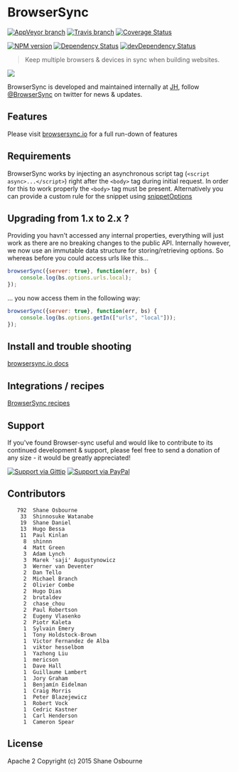 # BrowserSync
[![AppVeyor branch](https://img.shields.io/appveyor/ci/shakyshane/browser-sync/master.svg?style=flat-square&label=windows)](https://ci.appveyor.com/project/shakyShane/browser-sync)
[![Travis branch](https://img.shields.io/travis/BrowserSync/browser-sync/master.svg?style=flat-square&label=linux)](https://travis-ci.org/BrowserSync/browser-sync)
[![Coverage Status](https://img.shields.io/coveralls/shakyShane/browser-sync.svg?style=flat-square)](https://coveralls.io/r/shakyShane/browser-sync?branch=master)

[![NPM version](https://img.shields.io/npm/v/browser-sync.svg?style=flat-square)](https://www.npmjs.com/package/browser-sync) [![Dependency Status](https://img.shields.io/david/BrowserSync/browser-sync.svg?style=flat-square)](https://david-dm.org/BrowserSync/browser-sync) [![devDependency Status](https://img.shields.io/david/dev/BrowserSync/browser-sync.svg?style=flat-square)](https://david-dm.org/BrowserSync/browser-sync#info=devDependencies)

> Keep multiple browsers & devices in sync when building websites.

<a href="http://www.wearejh.com"><img src="http://cl.ly/image/3Y3O0M2z310j/jh-100-red.png" /></a>

BrowserSync is developed and maintained internally at <a href="http://www.wearejh.com">JH</a>, follow <a href="http://www.twitter.com/browsersync">@BrowserSync</a> on twitter for news & updates.

## Features
Please visit [browsersync.io](http://browsersync.io) for a full run-down of features

## Requirements

BrowserSync works by injecting an asynchronous script tag (`<script async>...</script>`) right after the `<body>` tag
during initial request. In order for this to work properly the `<body>` tag must be present. Alternatively you
can provide a custom rule for the snippet using [snippetOptions](http://www.browsersync.io/docs/options/#option-snippetOptions)

## Upgrading from 1.x to 2.x ?
Providing you havn't accessed any internal properties, everything will just work as
 there are no breaking changes to the public API. Internally however, we now use an
 immutable data structure for storing/retrieving options. So whereas before you could access urls like this...

```js
browserSync({server: true}, function(err, bs) {
    console.log(bs.options.urls.local);
});
```

... you now access them in the following way:

```js
browserSync({server: true}, function(err, bs) {
    console.log(bs.options.getIn(["urls", "local"]));
});
```

## Install and trouble shooting

[browsersync.io docs](http://browsersync.io)

## Integrations / recipes

[BrowserSync recipes](https://github.com/BrowserSync/recipes)

## Support

If you've found Browser-sync useful and would like to contribute to its continued development & support, please feel free to send a donation of any size - it would be greatly appreciated!

[![Support via Gittip](https://rawgithub.com/chris---/Donation-Badges/master/gittip.jpeg)](https://www.gittip.com/shakyshane)
[![Support via PayPal](https://rawgithub.com/chris---/Donation-Badges/master/paypal.jpeg)](https://www.paypal.com/cgi-bin/webscr?cmd=_donations&business=shakyshane%40gmail%2ecom&lc=US&item_name=browser%2dsync)

## Contributors

```
   792	Shane Osbourne
    33	Shinnosuke Watanabe
    19	Shane Daniel
    13	Hugo Bessa
    11	Paul Kinlan
     8	shinnn
     4	Matt Green
     3	Adam Lynch
     3	Marek 'saji' Augustynowicz
     3	Werner van Deventer
     2	Dan Tello
     2	Michael Branch
     2	Olivier Combe
     2	Hugo Dias
     2	brutaldev
     2	chase_chou
     2	Paul Robertson
     2	Eugeny Vlasenko
     2	Piotr Kaleta
     1	Sylvain Emery
     1	Tony Holdstock-Brown
     1	Victor Fernandez de Alba
     1	viktor hesselbom
     1	Yazhong Liu
     1	mericson
     1	Dave Hall
     1	Guillaume Lambert
     1	Jory Graham
     1	Benjamín Eidelman
     1	Craig Morris
     1	Peter Blazejewicz
     1	Robert Vock
     1	Cedric Kastner
     1	Carl Henderson
     1	Cameron Spear
```

## License

Apache 2
Copyright (c) 2015 Shane Osbourne
